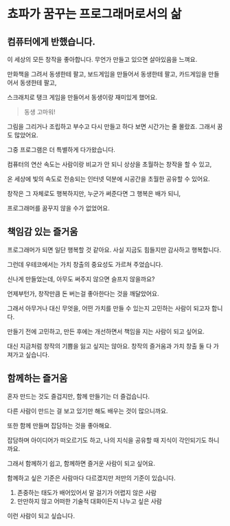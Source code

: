 # 쵸파가 꿈꾸는 프로그래머로서의 삶

## 컴퓨터에게 반했습니다.

이 세상의 모든 창작을 좋아합니다. 무언가 만들고 있으면 살아있음을 느껴요.

만화책을 그려서 동생한테 팔고, 보드게임을 만들어서 동생한테 팔고, 카드게임을 만들어서 동생한테 팔고,

스크래치로 탱크 게임을 만들어서 동생이랑 재미있게 했어요.

> 동생 고마워!

그림을 그리거나 조립하고 부수고 다시 만들고 하다 보면 시간가는 줄 몰랐죠. 그래서 꿈도 많았어요.

그중 프로그램은 더 특별하게 다가왔습니다.

컴퓨터의 연산 속도는 사람이랑 비교가 안 되니 상상을 초월하는 창작을 할 수 있고,

온 세상에 빛의 속도로 전송되는 인터넷 덕분에 시공간을 초월한 공유할 수 있어요.

창작은 그 자체로도 행복하지만, 누군가 써준다면 그 행복은 배가 되니,

프로그래머를 꿈꾸지 않을 수가 없었어요.

## 책임감 있는 즐거움

프로그래머가 되면 일단 행복할 것 같아요. 사실 지금도 힘들지만 감사하고 행복합니다.

그런데 우테코에서는 가치 창출의 중요성도 가르쳐 주었습니다.

신나게 만들었는데, 아무도 써주지 않으면 슬프지 않을까요?

언제부턴가, 창작만큼 돈 버는걸 좋아한다는 것을 깨달았어요.

그래서 아무거나 대신 무엇을, 어떤 가치를 만들 수 있는지 고민하는 사람이 되고자 합니다.

만들기 전에 고민하고, 만든 후에는 개선하면서 책임을 지는 사람이 되고 싶어요.

대신 지금처럼 창작의 기쁨을 잃고 싶지는 않아요. 창작의 즐거움과 가치 창출 둘 다 가져가고 싶습니다.

## 함께하는 즐거움

혼자 만드는 것도 즐겁지만, 함께 만들기는 더 즐겁습니다.

다른 사람이 만드는 걸 보고 있기만 해도 배우는 것이 많으니까요.

또한 함께 만들며 잡담하는 것을 좋아해요.

잡담하며 아이디어가 떠오르기도 하고, 나의 지식을 공유할 때 지식이 각인되기도 하니까요.

그래서 함께하기 쉽고, 함께하면 즐거운 사람이 되고 싶어요.

함께하고 싶은 기준은 사람마다 다르겠지만 저만의 기준이 있습니다.

1. 존중하는 태도가 배어있어서 말 걸기가 어렵지 않은 사람
2. 만만하지 않고 어떠한 기술적 대화이든지 나누고 싶은 사람

이런 사람이 되고 싶습니다.

